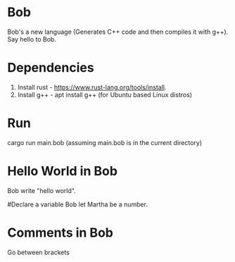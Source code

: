 # Bob
Bob's a new language (Generates C++ code and then compiles it with g++). Say hello to Bob.

# Dependencies
1. Install rust - https://www.rust-lang.org/tools/install.
2. Install g++ - apt install g++ (for Ubuntu based Linux distros)

# Run
cargo run main.bob (assuming main.bob is in the current directory)

# Hello World in Bob
Bob write "hello world".

#Declare a variable
Bob let Martha be a number.

# Comments in Bob
Go between brackets

